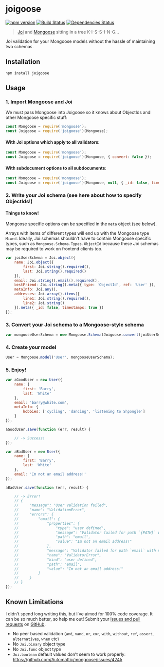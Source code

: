 # joigoose

[![npm version](http://img.shields.io/npm/v/joigoose.svg)](https://npmjs.org/package/joigoose)
[![Build Status](https://travis-ci.org/yoitsro/joigoose.svg)](https://travis-ci.org/yoitsro/joigoose)
[![Dependencies Status](https://david-dm.org/yoitsro/joigoose.svg)](https://david-dm.org/yoitsro/joigoose)

> [Joi](https://github.com/hapijs/joi) and [Mongoose](http://mongoosejs.com/) sitting in a tree K-I-S-S-I-N-G...


Joi validation for your Mongoose models without the hassle of maintaining two schemas.

## Installation

```
npm install joigoose
```

## Usage

### 1. Import Mongoose and Joi
We must pass Mongoose into Joigoose so it knows about ObjectIds and other Mongoose specific stuff:
```javascript
const Mongoose = require('mongoose');
const Joigoose = require('joigoose')(Mongoose);
```

#### With Joi options which apply to all validators:
```javascript
const Mongoose = require('mongoose');
const Joigoose = require('joigoose')(Mongoose, { convert: false });
```

#### With subdocument options to all subdocuments:
```javascript
const Mongoose = require('mongoose');
const Joigoose = require('joigoose')(Mongoose, null, { _id: false, timestamps: false });
```

### 2. Write your Joi schema (see here about how to specify ObjectIds!)

#### Things to know!
Mongoose specific options can be specified in the `meta` object (see below).

Arrays with items of different types will end up with the Mongoose type `Mixed`.
Ideally, Joi schemas shouldn't have to contain Mongoose specific types, such as `Mongoose.Schema.Types.ObjectId` because these Joi schemas may be required to work on frontend clients too.

```javascript
var joiUserSchema = Joi.object({
    name: Joi.object({
        first: Joi.string().required(),
        last: Joi.string().required()
    }),
    email: Joi.string().email().required(),
    bestFriend: Joi.string().meta({ type: 'ObjectId', ref: 'User' }),
    metaInfo: Joi.any(),
    addresses: Joi.array().items({
        line1: Joi.string().required(),
        line2: Joi.string()
    }).meta({ _id: false, timestamps: true })
});
```

### 3. Convert your Joi schema to a Mongoose-style schema
```javascript
var mongooseUserSchema = new Mongoose.Schema(Joigoose.convert(joiUserSchema));
```

### 4. Create your model
```javascript
User = Mongoose.model('User', mongooseUserSchema);
```
### 5. Enjoy!
```javascript
var aGoodUser = new User({
    name: {
        first: 'Barry',
        last: 'White'
    },
    email: 'barry@white.com',
    metaInfo: {
        hobbies: ['cycling', 'dancing', 'listening to Shpongle']
    }
});

aGoodUser.save(function (err, result) {

    // -> Success!
});

var aBadUser = new User({
    name: {
        first: 'Barry',
        last: 'White'
    },
    email: 'Im not an email address!'
});

aBadUser.save(function (err, result) {

    // -> Error!
    // {
    //     "message": "User validation failed",
    //     "name": "ValidationError",
    //     "errors": {
    //         "email": {
    //             "properties": {
    //                 "type": "user defined",
    //                 "message": "Validator failed for path `{PATH}` with value `{VALUE}`",
    //                 "path": "email",
    //                 "value": "Im not an email address!"
    //             },
    //             "message": "Validator failed for path `email` with value `Im not an email address!`",
    //             "name": "ValidatorError",
    //             "kind": "user defined",
    //             "path": "email",
    //             "value": "Im not an email address!"
    //         }
    //     }
    // }
});
```

## Known Limitations
I didn't spend long writing this, but I've aimed for 100% code coverage. It can be so much better, so help me out!
Submit your [issues and pull requests](https://github.com/yoitsro/joigoose/issues) on [GitHub](https://github.com/yoitsro/joigoose).

 - No peer based validation (`and`, `nand`, `or`, `xor`, `with`, `without`, `ref`, `assert`, `alternatives`, `when` etc)
 - No `Joi.binary` object type
 - No `Joi.func` object type
 - `Joi.boolean` default values don't seem to work properly: https://github.com/Automattic/mongoose/issues/4245
